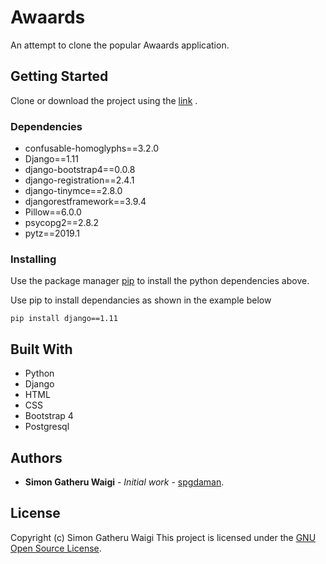# Awaards

An attempt to clone the popular Awaards application.

## Getting Started

Clone or download the project using the [link](https://github.com/spgdaman/awaards.git) .

### Dependencies
* confusable-homoglyphs==3.2.0
* Django==1.11
* django-bootstrap4==0.0.8
* django-registration==2.4.1
* django-tinymce==2.8.0
* djangorestframework==3.9.4
* Pillow==6.0.0
* psycopg2==2.8.2
* pytz==2019.1

### Installing

Use the package manager [pip](https://pip.pypa.io/en/stable/) to install the python dependencies above.

Use pip to install dependancies as shown in the example below

```
pip install django==1.11
```

## Built With

* Python
* Django
* HTML
* CSS
* Bootstrap 4
* Postgresql

## Authors

* **Simon Gatheru Waigi** - *Initial work* - [spgdaman](https://github.com/spgdaman).

## License

Copyright (c) Simon Gatheru Waigi
This project is licensed under the [GNU Open Source License](LICENSE).